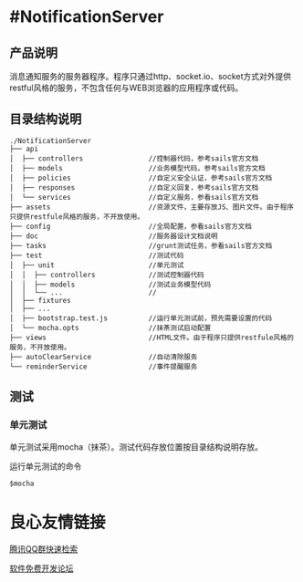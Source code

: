 #NotificationServer
===========================

## 产品说明

消息通知服务的服务器程序。程序只通过http、socket.io、socket方式对外提供restful风格的服务，不包含任何与WEB浏览器的应用程序或代码。

## 目录结构说明

```
./NotificationServer
├── api
│  ├── controllers                //控制器代码，参考sails官方文档
│  ├── models                     //业务模型代码，参考sails官方文档
│  ├── policies                   //自定义安全认证，参考sails官方文档
│  ├── responses                  //自定义回复，参考sails官方文档
│  └── services                   //自定义服务，参看sails官方文档
├── assets                        //资源文件，主要存放JS、图片文件。由于程序只提供restfule风格的服务，不开放使用。
├── config                        //全局配置，参看sails官方文档
├── doc                           //服务器设计文档说明
├── tasks                         //grunt测试任务，参看sails官方文档
├── test                          //测试代码
│  ├── unit                       //单元测试
│  │  ├── controllers             //测试控制器代码
│  │  ├── models                  //测试业务模型代码
│  │  └── ...                     //
│  ├── fixtures
│  ├── ...
│  ├── bootstrap.test.js          //运行单元测试前，预先需要设置的代码
│  └── mocha.opts                 //抹茶测试启动配置
├── views                         //HTML文件。由于程序只提供restfule风格的服务，不开放使用。
├── autoClearService              //自动清除服务
└── reminderService               //事件提醒服务
```

## 测试
### 单元测试

单元测试采用mocha（抹茶）。测试代码存放位置按目录结构说明存放。

运行单元测试的命令

```
$mocha
```



 # 良心友情链接

[腾讯QQ群快速检索](http://u.720life.cn/s/8cf73f7c)

[软件免费开发论坛](http://u.720life.cn/s/bbb01dc0)